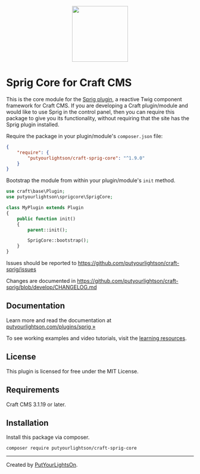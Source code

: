 <p align="center"><img width="150" src="https://raw.githubusercontent.com/putyourlightson/craft-sprig/v1/src/icon.svg"></p>

# Sprig Core for Craft CMS

This is the core module for the [Sprig plugin](https://github.com/putyourlightson/craft-sprig), a reactive Twig component framework for Craft CMS. If you are developing a Craft plugin/module and would like to use Sprig in the control panel, then you can require this package to give you its functionality, without requiring that the site has the Sprig plugin installed. 

Require the package in your plugin/module's `composer.json` file:
```json
{
    "require": {
        "putyourlightson/craft-sprig-core": "^1.9.0"
    }
}
```

Bootstrap the module from within your plugin/module's `init` method.
```php
use craft\base\Plugin;
use putyourlightson\sprigcore\SprigCore;

class MyPlugin extends Plugin
{
    public function init()
    {
        parent::init();

        SprigCore::bootstrap();
    }
}
```

Issues should be reported to https://github.com/putyourlightson/craft-sprig/issues

Changes are documented in https://github.com/putyourlightson/craft-sprig/blob/develop/CHANGELOG.md

## Documentation

Learn more and read the documentation at [putyourlightson.com/plugins/sprig »](https://putyourlightson.com/plugins/sprig)

To see working examples and video tutorials, visit the [learning resources](https://putyourlightson.com/sprig).

## License

This plugin is licensed for free under the MIT License.

## Requirements

Craft CMS 3.1.19 or later.

## Installation

Install this package via composer.

```
composer require putyourlightson/craft-sprig-core
```

---

Created by [PutYourLightsOn](https://putyourlightson.com/).
